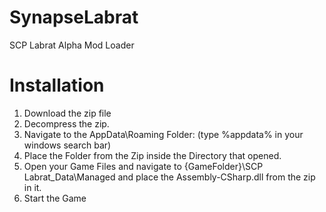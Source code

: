 # SynapseLabrat
SCP Labrat Alpha Mod Loader

# Installation
1. Download the zip file
2. Decompress the zip.
3. Navigate to the AppData\Roaming Folder: (type %appdata% in your windows search bar)
4. Place the Folder from the Zip inside the Directory that opened.
5. Open your Game Files and navigate to {GameFolder}\SCP Labrat_Data\Managed and place the Assembly-CSharp.dll from the zip in it.
6. Start the Game
